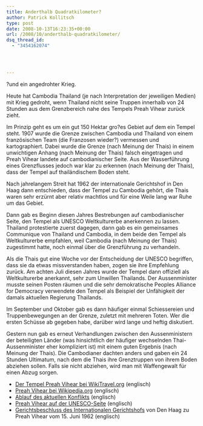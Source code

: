 ```yaml
---
title: Anderthalb Quadratkilometer?
author: Patrick Kollitsch
type: post
date: 2008-10-13T16:23:35+00:00
url: /2008/10/anderthalb-quadratkilometer/
dsq_thread_id:
  - "3454162074"




---
```

?und ein angedrohter Krieg.

Heute hat Cambodia Thailand (je nach Interpretation der jeweiligen Medien) mit Krieg gedroht, wenn Thailand nicht seine Truppen innerhalb von 24 Stunden aus dem Grenzbereich nahe des Tempels Preah Vihear zurück zieht.

Im Prinzip geht es um ein gut 150 Hektar gro?es Gebiet auf dem ein Tempel steht. 1907 wurde die Grenze zwischen Cambodia und Thailand von einem französischen Team (die Franzosen wieder?) vermessen und kartographiert. Dabei wurde die Grenze (nach Meinung der Thais) in einem unwichtigen Anhang (nach Meinung der Thais) falsch eingetragen und Preah Vihear landete auf cambodianischer Seite. Aus der Wasserführung eines Grenzflusses jedoch war klar zu erkennen (nach Meinung der Thais), dass der Tempel auf thailändischem Boden steht.

Nach jahrelangem Streit hat 1962 der internationale Gerichtshof in Den Haag dann entschieden, dass der Tempel zu Cambodia gehört, die Thais waren sehr erzürnt aber relativ machtlos und für eine Weile lang war Ruhe um das Gebiet.

Dann gab es Beginn diesen Jahres Bestrebungen auf cambodianischer Seite, den Tempel als <span class="caps">UNESCO</span> Weltkulturerbe anerkennen zu lassen. Thailand protestierte zuerst dagegen, dann gab es ein gemeinsames Communique von Thailand und Cambodia, in dem beide den Tempel als Weltkulturerbe empfahlen, weil Cambodia (nach Meinung der Thais) zugestimmt hatte, noch einmal über die Grenzführung zu verhandeln. 

Als die Thais gut eine Woche vor der Entscheidung der <span class="caps">UNESCO</span> begriffen, dass sie da etwas missverstanden haben, zogen sie ihre Empfehlung zurück. Am achten Juli diesen Jahres wurde der Tempel dann offiziell als Weltkulturerbe anerkannt, sehr zum Unwillen Thailands. Der Aussenminister musste seinen Posten räumen und die sehr demokratische Peoples Alliance for Democracy verwendete den Tempel als Beispiel der Unfähigkeit der damals aktuellen Regierung Thailands.

Im September und Oktober gab es dann häufiger einmal Schiessereien und Truppenbewegungen an der Grenze, zuletzt mit mehreren Toten. Wer die ersten Schüsse ab gegeben habe, darüber wird lange und heftig diskutiert.

Gestern nun gab es erneut Verhandlungen zwischen den Aussenministern der beteiligten Länder (was hinsichtlich der häufiger wechselnden Thai-Aussenminister eher kompliziert ist) mit einem guten Ergebnis (nach Meinung der Thais). Die Cambodianer dachten anders und gaben ein 24 Stunden Ultimatum, nach dem die Thais ihre Grenztruppen von ihrem Boden abziehen sollen. Falls sie nicht abziehen, wird man mit Waffengewalt für einen Abzug sorgen. 

  * [Der Tempel Preah Vihear bei WikiTravel.org][1] (englisch)
  * [Preah Vihear bei Wikipedia.org][2] (englisch)
  * [Ablauf des aktuellen Konflikts][3] (englisch)
  * [Preah Vihear auf der <span class="caps">UNESCO</span>-Seite][4] (englisch)
  * [Gerichtsbeschluss des Internationalen Gerichtshofs][5] von Den Haag zu Preah Vihear vom 15. Juni 1962 (englisch)

 [1]: http://wikitravel.org/en/Preah_Vihear
 [2]: http://en.wikipedia.org/wiki/Preah_Vihear_Temple
 [3]: http://en.wikipedia.org/wiki/2008_Cambodian-Thai_stand-off#Timeline
 [4]: http://whc.unesco.org/en/list/1224/
 [5]: http://www.icj-cij.org/docket/index.php?sum=284&code=ct&p1=3&p2=3&case=45&k=46&p3=5